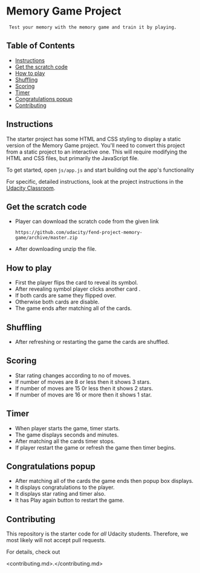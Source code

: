 # Memory Game Project

```
 Test your memory with the memory game and train it by playing.
```

## Table of Contents

- [Instructions](#instructions)
- [Get the scratch code](#getthescratchcode)
- [How to play](#howtoplay)
- [Shuffling](#shuffling)
- [Scoring](#scoring)
- [Timer](#Timer)
- [Congratulations popup](#congratulationspopup)
- [Contributing](#contributing)

## Instructions

The starter project has some HTML and CSS styling to display a static version of the Memory Game project. You'll need to convert this project from a static project to an interactive one. This will require modifying the HTML and CSS files, but primarily the JavaScript file.

To get started, open `js/app.js` and start building out the app's functionality

For specific, detailed instructions, look at the project instructions in the [Udacity Classroom](https://classroom.udacity.com/me).

## Get the scratch code

- Player can download the scratch code from the given link

  ```
  https://github.com/udacity/fend-project-memory-game/archive/master.zip
  ```

- After downloading unzip the file.

## How to play

- First the player flips the card to reveal its symbol.
- After revealing symbol player clicks another card .
- If both cards are same they flipped over.
- Otherwise both cards are disable.
- The game ends after matching all of the cards.

## Shuffling

- After refreshing or restarting the game the cards are shuffled.

## Scoring

- Star rating changes according to no of moves.
- If number of moves are 8 or less then it shows 3 stars.
- If number of moves are 15 0r less then it shows 2 stars.
- If number of moves are 16 or more then it shows 1 star.

## Timer

- When player starts the game, timer starts.
- The game displays seconds and minutes.
- After matching all the cards timer stops.
- If player restart the game or refresh the game then timer begins.

## Congratulations popup

- After matching all of the cards the game ends then popup box displays.
- It displays congratulations to the player.
- It displays star rating and timer also.
- It has Play again button to restart the game.

## Contributing

This repository is the starter code for _all_ Udacity students. Therefore, we most likely will not accept pull requests.

For details, check out

<contributing.md>.</contributing.md>
